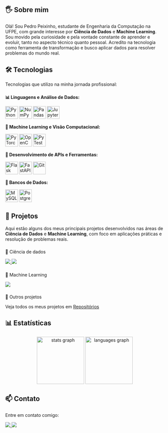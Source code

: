 <h2 align="left">🖐️ Sobre mim</h2>

###

<p align="left">
  Olá! Sou Pedro Peixinho, estudante de Engenharia da Computação na UFPE, com grande interesse por <strong>Ciência de Dados</strong> e <strong>Machine Learning</strong>. Sou movido pela curiosidade e pela vontade constante de aprender e evoluir, tanto no aspecto técnico quanto pessoal. Acredito na tecnologia como ferramenta de transformação e busco aplicar dados para resolver problemas do mundo real.
</p>


###

<h2 align="left">🛠️ Tecnologias</h2>
<p align="left">
  Tecnologias que utilizo na minha jornada profissional:
</p>

###

<div align="left">
  <p><strong>📊 Linguagens e Análise de Dados:</strong></p>
  <img src="https://cdn.jsdelivr.net/gh/devicons/devicon/icons/python/python-original.svg" height="40" alt="Python"/>
  <img src="https://cdn.jsdelivr.net/gh/devicons/devicon/icons/numpy/numpy-original.svg" height="40" alt="NumPy"/>
  <img src="https://cdn.jsdelivr.net/gh/devicons/devicon/icons/pandas/pandas-original.svg" height="40" alt="Pandas"/>
  <img src="https://cdn.simpleicons.org/jupyter/F37626" height="40" alt="Jupyter"/>

  <p><strong>🤖 Machine Learning e Visão Computacional:</strong></p>
  <img src="https://cdn.jsdelivr.net/gh/devicons/devicon/icons/pytorch/pytorch-original.svg" height="40" alt="PyTorch"/>
  <img src="https://cdn.jsdelivr.net/gh/devicons/devicon/icons/opencv/opencv-original.svg" height="40" alt="OpenCV"/>
  <img src="https://cdn.jsdelivr.net/gh/devicons/devicon/icons/pytest/pytest-original.svg" height="40" alt="PyTest"/>

  <p><strong>🧪 Desenvolvimento de APIs e Ferramentas:</strong></p>
  <img src="https://cdn.jsdelivr.net/gh/devicons/devicon/icons/flask/flask-original.svg" height="40" alt="Flask"/>
  <img src="https://cdn.jsdelivr.net/gh/devicons/devicon/icons/fastapi/fastapi-original.svg" height="40" alt="FastAPI"/>
  <img src="https://cdn.jsdelivr.net/gh/devicons/devicon/icons/git/git-original.svg" height="40" alt="Git"/>

  <p><strong>💾 Bancos de Dados:</strong></p>
  <img src="https://cdn.jsdelivr.net/gh/devicons/devicon/icons/mysql/mysql-original.svg" height="40" alt="MySQL"/>
  <img src="https://cdn.jsdelivr.net/gh/devicons/devicon/icons/postgresql/postgresql-original.svg" height="40" alt="PostgreSQL"/>
</div>



###

<h2 align="left">📁 Projetos</h2>
<p align="left">
  Aqui estão alguns dos meus principais projetos desenvolvidos nas áreas de <strong>Ciência de Dados</strong> e <strong>Machine Learning</strong>, com foco em aplicações práticas e resolução de problemas reais.
</p>

###

<p align="left">🔬 Ciência de dados</p>
<div align="left">
  <a href="https://github.com/V1ct0rC/Ciencia-de-Dados-Projeto-1">
    <img src="https://github-readme-stats.vercel.app/api/pin/?username=V1ct0rC&repo=Ciencia-de-Dados-Projeto-1&theme=react&hide_border=true" />
  </a>
  <a href="https://github.com/PedroPeixinho/Projeto-final-VAI-Academy">
    <img src="https://github-readme-stats.vercel.app/api/pin/?username=PedroPeixinho&repo=Projeto-final-VAI-Academy&theme=react&hide_border=true" />
  </a>
</div>

###

<p align="left">🤖 Machine Learning</p>
<div align="left">
  <a href="https://github.com/PedroPeixinho/Projeto-final-Machine-Learning">
    <img src="https://github-readme-stats.vercel.app/api/pin/?username=PedroPeixinho&repo=Projeto-final-Machine-Learning&theme=react&hide_border=true" />
  </a>
</div>

###

<p align="left">🧰 Outros projetos</p>
Veja todos os meus projetos em <a href="https://github.com/PedroPeixinho?tab=repositories">Repositórios</a>

###

<h2 align="left">📊 Estatísticas</h2>

###

<div align="center">
  <img src="https://github-readme-stats.vercel.app/api?username=PedroPeixinho&hide_title=false&hide_rank=false&show_icons=true&include_all_commits=true&count_private=true&disable_animations=false&theme=dracula&locale=en&hide_border=false&order=1" height="150" alt="stats graph"  />
  <img src="https://github-readme-stats.vercel.app/api/top-langs?username=PedroPeixinho&locale=en&hide_title=false&layout=compact&card_width=320&langs_count=5&theme=dracula&hide_border=false&order=2" height="150" alt="languages graph"  />
</div>

###

<h2 align="left">📫 Contato</h2>

###

<p align="left">Entre em contato comigo:</p>
<div align="left">
  <a href="mailto:pedrohenriquepeixinho@gmail.com" target="_blank">
    <img src="https://img.shields.io/badge/Gmail-D14836?style=for-the-badge&logo=gmail&logoColor=white"  />
  </a>
  <a href="https://br.linkedin.com/in/pedro-peixinho-832920235" target="_blank">
    <img src="https://img.shields.io/badge/LinkedIn-0077B5?style=for-the-badge&logo=linkedin&logoColor=white"/>
  </a>
</div>

###
